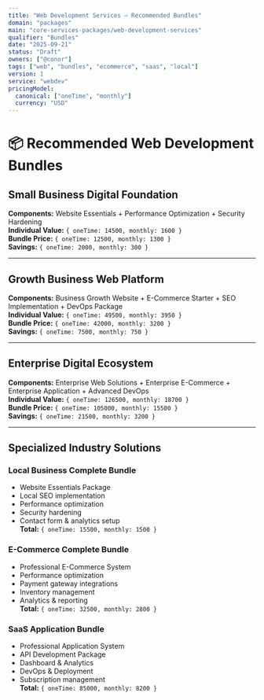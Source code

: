 ```yaml
---
title: "Web Development Services — Recommended Bundles"
domain: "packages"
main: "core-services-packages/web-development-services"
qualifier: "Bundles"
date: "2025-09-21"
status: "Draft"
owners: ["@conor"]
tags: ["web", "bundles", "ecommerce", "saas", "local"]
version: 1
service: "webdev"
pricingModel:
  canonical: ["oneTime", "monthly"]
  currency: "USD"
---
```


# 📦 Recommended Web Development Bundles

## Small Business Digital Foundation
**Components:** Website Essentials + Performance Optimization + Security Hardening  
**Individual Value:** `{ oneTime: 14500, monthly: 1600 }`  
**Bundle Price:** `{ oneTime: 12500, monthly: 1300 }`  
**Savings:** `{ oneTime: 2000, monthly: 300 }`

---

## Growth Business Web Platform
**Components:** Business Growth Website + E-Commerce Starter + SEO Implementation + DevOps Package  
**Individual Value:** `{ oneTime: 49500, monthly: 3950 }`  
**Bundle Price:** `{ oneTime: 42000, monthly: 3200 }`  
**Savings:** `{ oneTime: 7500, monthly: 750 }`

---

## Enterprise Digital Ecosystem
**Components:** Enterprise Web Solutions + Enterprise E-Commerce + Enterprise Application + Advanced DevOps  
**Individual Value:** `{ oneTime: 126500, monthly: 18700 }`  
**Bundle Price:** `{ oneTime: 105000, monthly: 15500 }`  
**Savings:** `{ oneTime: 21500, monthly: 3200 }`

---

## Specialized Industry Solutions

### Local Business Complete Bundle
- Website Essentials Package
- Local SEO implementation
- Performance optimization
- Security hardening
- Contact form & analytics setup  
**Total:** `{ oneTime: 15500, monthly: 1500 }`

### E-Commerce Complete Bundle
- Professional E-Commerce System
- Performance optimization
- Payment gateway integrations
- Inventory management
- Analytics & reporting  
**Total:** `{ oneTime: 32500, monthly: 2800 }`

### SaaS Application Bundle
- Professional Application System
- API Development Package
- Dashboard & Analytics
- DevOps & Deployment
- Subscription management  
**Total:** `{ oneTime: 85000, monthly: 8200 }`
